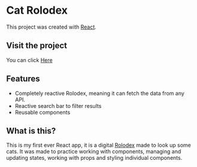 # Cat Rolodex

This project was created with [React](https://reactjs.org).

## Visit the project

You can click [Here](https://Rikaisan.github.io/cat-rolodex)

## Features

-   Completely reactive Rolodex, meaning it can fetch the data from any API.
-   Reactive search bar to filter results
-   Reusable components

## What is this?

This is my first ever React app, it is a digital [Rolodex](https://en.wikipedia.org/wiki/Rolodex) made to look up some cats. It was made to practice working with components, managing and updating states, working with props and styling individual components.
